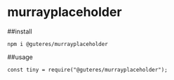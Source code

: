 # murrayplaceholder

##install 
```
npm i @guteres/murrayplaceholder
```
##usage
```
const tiny = require("@guteres/murrayplaceholder");
```
